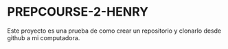 # PREPCOURSE-2-HENRY
Este proyecto es una prueba de como crear un repositorio y clonarlo desde github a mi computadora.

